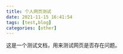 ```yaml
---
title: 个人网页测试
date: 2021-11-15 16:41:54
tags: [test,blog]
categories: [other]
---
```


这是一个测试文档，用来测试网页是否存在问题。



